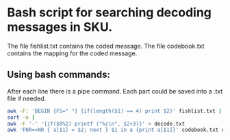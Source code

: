 # Bash script for searching decoding messages in SKU.
The file fishlist.txt contains the coded message.
The file codebook.txt contains the mapping for the coded message.

## Using bash commands:
After each line there is a pipe command. Each part could be saved into a .txt file if needed.
```bash
awk -F: 'BEGIN {FS=" "} {if(length($1) == 4) print $2}' fishlist.txt |
sort -n |
awk -F '-' '{if($0%2) printf ("%c\n", $2+3)}' > decode.txt
awk 'FNR==NR { a[$1] = $2; next } $1 in a {print a[$1]}' codebook.txt decode.txt
```
